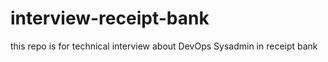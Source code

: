 # interview-receipt-bank
this repo is for technical interview about DevOps Sysadmin in receipt bank
